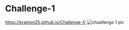 # Challenge-1
https://kramon25.github.io/Challenge-1/
![chaallenge 1 pic](https://github.com/kramon25/Challenge-1/assets/133789904/120425e4-b61c-4883-ac17-53f76601c8da)
